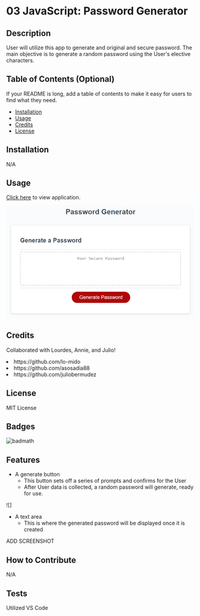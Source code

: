 # 03 JavaScript: Password Generator

## Description

User will utilize this app to generate and original and secure password. The main objective is to generate a random password using the User's elective characters.

## Table of Contents (Optional)

If your README is long, add a table of contents to make it easy for users to find what they need.

- [Installation](#installation)
- [Usage](#usage)
- [Credits](#credits)
- [License](#license)

## Installation

N/A

## Usage

[Click here](https://rujainemena.github.io/password-gen/) to view application.

![screenshot](/Assets/Images/03-javascript-homework-demo.png)

## Credits

Collaborated with Lourdes, Annie, and Julio!
<li>https://github.com/lo-mido
<li>https://github.com/asosadia88 
<li>https://github.com/juliobermudez

## License

MIT License

## Badges

![badmath](https://img.shields.io/github/languages/top/lernantino/badmath)


## Features

* A generate button
    * This button sets off a series of prompts and confirms for the User
    * After User data is collected, a random password will generate, ready for use.

![]

* A text area
    * This is where the generated password will be displayed once it is created

ADD SCREENSHOT

## How to Contribute

N/A

## Tests

Utilized VS Code